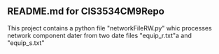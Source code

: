 ## README.md for CIS3534CM9Repo 

This project contains a python file "networkFileRW.py" whic processes network component dater from two date files "equip_r.txt"a and "equip_s.txt"